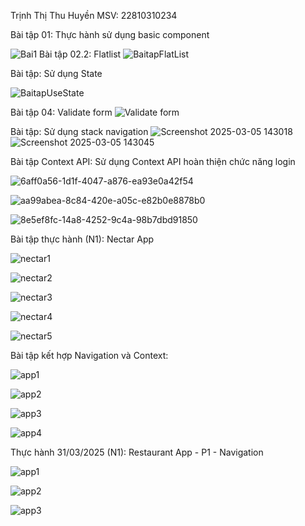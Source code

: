 
Trịnh Thị Thu Huyền
MSV: 22810310234

Bài tập 01: Thực hành sử dụng basic component

![Bai1](https://github.com/user-attachments/assets/fa34aa77-79b3-4317-ba36-3e5e0c7abb01)
Bài tập 02.2: Flatlist
![BaitapFlatList](https://github.com/user-attachments/assets/d4dc844d-62fb-4f29-8293-226669f08945)

Bài tập: Sử dụng State

![BaitapUseState](https://github.com/user-attachments/assets/10a8860a-9aad-4d04-9156-a46f0c53dcf2)

Bài tập 04: Validate form
![Validate form](https://github.com/user-attachments/assets/e67b6920-d90a-40f7-bd19-65656f6bf305)

Bài tập: Sử dụng stack navigation
![Screenshot 2025-03-05 143018](https://github.com/user-attachments/assets/503a1617-886b-4f3a-91b2-1b587c19a594)
![Screenshot 2025-03-05 143045](https://github.com/user-attachments/assets/39a11b79-bf39-472e-b1dd-450711687336)

Bài tập Context API: Sử dụng Context API hoàn thiện chức năng login

![6aff0a56-1d1f-4047-a876-ea93e0a42f54](https://github.com/user-attachments/assets/08e19ae6-9f9c-471e-a1f1-61bd4cd5a31c)

![aa99abea-8c84-420e-a05c-e82b0e8878b0](https://github.com/user-attachments/assets/77026009-3843-40bf-a075-111f76e222d4)

![8e5ef8fc-14a8-4252-9c4a-98b7dbd91850](https://github.com/user-attachments/assets/d63134d6-fa7f-49a3-a45a-7c8a01c43c50)

Bài tập thực hành (N1): Nectar App

![nectar1](https://github.com/user-attachments/assets/e509e807-675d-4cab-8306-94e46085bb20)


![nectar2](https://github.com/user-attachments/assets/0f95ce0b-433a-4c92-9d2f-2954626bd1be)


![nectar3](https://github.com/user-attachments/assets/c250562f-a5b2-43a1-8fd3-7e73f3a26424)


![nectar4](https://github.com/user-attachments/assets/73ab5429-5751-49f4-ad74-b76a977474e1)


![nectar5](https://github.com/user-attachments/assets/cda87c11-e7b3-44b3-a501-757073a6813d)

Bài tập kết hợp Navigation và Context:

![app1](https://github.com/user-attachments/assets/52e94aac-fa36-48f6-a766-4cb289f4ed86)

![app2](https://github.com/user-attachments/assets/1d9f10c4-6be5-4597-a253-7b5d21dcac2a)

![app3](https://github.com/user-attachments/assets/0687329f-3bc4-41e2-a01e-ba31668c38ca)

![app4](https://github.com/user-attachments/assets/760b0bcf-cb8b-4038-a1eb-2f8e34a2f868)

Thực hành 31/03/2025 (N1): Restaurant App - P1 - Navigation

![app1](https://github.com/user-attachments/assets/75d7f36d-a97a-4fe7-95d4-7257e64ed31c)

![app2](https://github.com/user-attachments/assets/6ef1d38a-b26f-40bd-8d9f-136c80391d6d)


![app3](https://github.com/user-attachments/assets/1071956f-f789-42eb-ac0f-a1b2860cdc9c)
